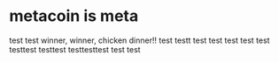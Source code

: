# metacoin is meta

test
test
winner, winner, chicken dinner!!
test
testt
test
test
test
test
test
testtest
testtest
testtesttest
test
test
